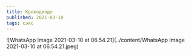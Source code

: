 ```yaml
---
title: Крокодилдо
published: 2021-03-10
tags: сэкс
---
```


![WhatsApp Image 2021-03-10 at 06.54.21](../content/WhatsApp Image 2021-03-10 at 06.54.21.jpeg)